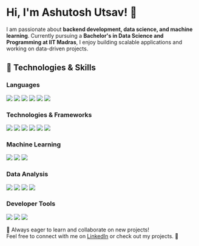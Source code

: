 # Hi, I'm Ashutosh Utsav! 👋  

I am passionate about **backend development, data science, and machine learning**. Currently pursuing a **Bachelor's in Data Science and Programming at IIT Madras**, I enjoy building scalable applications and working on data-driven projects.  

## 🚀 Technologies & Skills  

### **Languages**  
<p>
  <img src="https://img.shields.io/badge/-Python-3776AB?style=flat&logo=python&logoColor=white"/>
  <img src="https://img.shields.io/badge/-JavaScript-F7DF1E?style=flat&logo=javascript&logoColor=black"/>
  <img src="https://img.shields.io/badge/-SQL-025E8C?style=flat&logo=sqlite&logoColor=white"/>
  <img src="https://img.shields.io/badge/-Java-007396?style=flat&logo=java&logoColor=white"/>
  <img src="https://img.shields.io/badge/-HTML5-E34F26?style=flat&logo=html5&logoColor=white"/>
  <img src="https://img.shields.io/badge/-CSS3-1572B6?style=flat&logo=css3&logoColor=white"/>
</p>

### **Technologies & Frameworks**  
<p>
  <img src="https://img.shields.io/badge/-Flask-000000?style=flat&logo=flask&logoColor=white"/>
  <img src="https://img.shields.io/badge/-Vue.js-4FC08D?style=flat&logo=vue.js&logoColor=white"/>
  <img src="https://img.shields.io/badge/-Linux-FCC624?style=flat&logo=linux&logoColor=black"/>
  <img src="https://img.shields.io/badge/-Git-F05032?style=flat&logo=git&logoColor=white"/>
  <img src="https://img.shields.io/badge/-Redis-DC382D?style=flat&logo=redis&logoColor=white"/>
  <img src="https://img.shields.io/badge/-Celery-37814A?style=flat&logo=celery&logoColor=white"/>
</p>

### **Machine Learning**  
<p>
  <img src="https://img.shields.io/badge/-Supervised_Learning-00599C?style=flat&logo=scikit-learn&logoColor=white"/>
  <img src="https://img.shields.io/badge/-Unsupervised_Learning-3498DB?style=flat&logo=tensorflow&logoColor=white"/>
  <img src="https://img.shields.io/badge/-Deep_Learning-FF6F00?style=flat&logo=pytorch&logoColor=white"/>
</p>

### **Data Analysis**  
<p>
  <img src="https://img.shields.io/badge/-Pandas-150458?style=flat&logo=pandas&logoColor=white"/>
  <img src="https://img.shields.io/badge/-NumPy-013243?style=flat&logo=numpy&logoColor=white"/>
  <img src="https://img.shields.io/badge/-Scikit--Learn-F7931E?style=flat&logo=scikit-learn&logoColor=white"/>
  <img src="https://img.shields.io/badge/-Data_Visualization-1E88E5?style=flat&logo=tableau&logoColor=white"/>
</p>

### **Developer Tools**  
<p>
  <img src="https://img.shields.io/badge/-VS_Code-007ACC?style=flat&logo=visual-studio-code&logoColor=white"/>
  <img src="https://img.shields.io/badge/-Jupyter-DA5B0B?style=flat&logo=jupyter&logoColor=white"/>
  <img src="https://img.shields.io/badge/-Eclipse-2C2255?style=flat&logo=eclipse&logoColor=white"/>
</p>



📌 Always eager to learn and collaborate on new projects!  
Feel free to connect with me on [LinkedIn](https://www.linkedin.com/in/ashutosh-utsav/) or check out my projects. 🚀  
